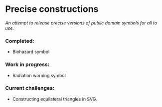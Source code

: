 # Precise constructions
_An attempt to release precise versions of public domain symbols for all to use._

### Completed:
- Biohazard symbol

### Work in progress:
- Radiation warning symbol

### Current challenges:
- Constructing equilateral triangles in SVG.
